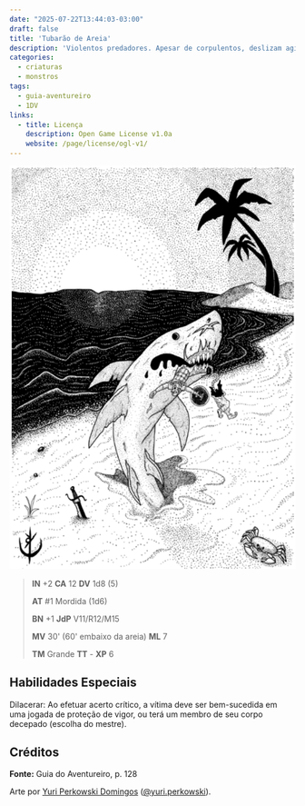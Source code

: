 ```yaml
---
date: "2025-07-22T13:44:03-03:00"
draft: false
title: 'Tubarão de Areia'
description: 'Violentos predadores. Apesar de corpulentos, deslizam agilmente sob a areia.'
categories:
  - criaturas
  - monstros
tags:
  - guia-aventureiro
  - 1DV
links:
  - title: Licença
    description: Open Game License v1.0a
    website: /page/license/ogl-v1/
---
```


![Tubarão de Areia](tubarao.png)

> **IN** +2 **CA** 12 **DV** 1d8 (5)
>
> **AT** #1 Mordida (1d6)
>
> **BN** +1 **JdP** V11/R12/M15
>
> **MV** 30' (60' embaixo da areia) **ML** 7
>
> **TM** Grande **TT** - **XP** 6

## Habilidades Especiais

Dilacerar: Ao efetuar acerto crítico, a vítima deve ser 
bem-sucedida em uma jogada de proteção de vigor, ou terá um
membro de seu corpo decepado (escolha do mestre).

## Créditos

**Fonte:** Guia do Aventureiro, p. 128

Arte por [Yuri Perkowski Domingos](https://www.artstation.com/perkowski) ([@yuri.perkowski](https://www.instagram.com/yuri.perkowski/)).

